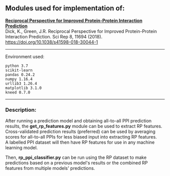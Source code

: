## Modules used for implementation of:  
**[Reciprocal Perspective for Improved Protein-Protein Interaction Prediction](https://github.com/hashemifar/DPPI)**  
Dick, K., Green, J.R. Reciprocal Perspective for Improved Protein-Protein Interaction Prediction. Sci Rep 8, 11694 (2018). https://doi.org/10.1038/s41598-018-30044-1  
  
___
Environment used:

    python 3.7  
    scikit-learn  
    pandas 0.24.2  
    numpy 1.16.4  
    urllib3 1.26.4  
    matplotlib 3.1.0  
    kneed 0.7.0  
___

### Description:  
After running a prediction model and obtaining all-to-all PPI prediction results, the **get_rp_features.py** module can be used to extract RP features.  
Cross-validated prediction results (preferred) can be used by averaging scores for all-to-all PPIs for less biased input into extracting RP features.  
A labelled PPI dataset will then have RP features for use in any machine learning model.  
  
Then, **rp_ppi_classifier.py** can be run using the RP dataset to make predictions based on a previous model's results or the combined RP features from multiple models' predictions.  
